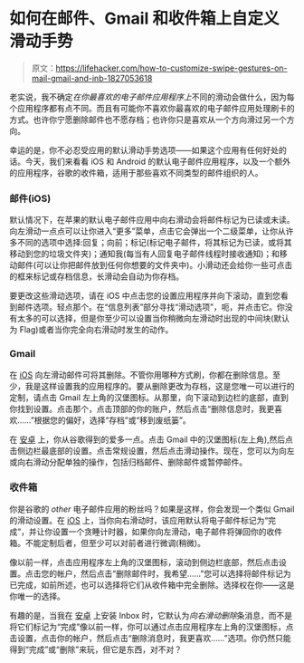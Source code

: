# 如何在邮件、Gmail 和收件箱上自定义滑动手势

> 原文：<https://lifehacker.com/how-to-customize-swipe-gestures-on-mail-gmail-and-inb-1827053618>

老实说，我不确定*在你最喜欢的电子邮件应用程序上*不同的滑动会做什么，因为每个应用程序都有点不同。而且有可能你不喜欢你最喜欢的电子邮件应用处理刷卡的方式。也许你宁愿删除邮件也不愿存档；也许你只是喜欢从一个方向滑过另一个方向。



幸运的是，你不必忍受应用的默认滑动手势选项——如果这个应用有任何好处的话。今天，我们来看看 iOS 和 Android 的默认电子邮件应用程序，以及一个额外的应用程序，谷歌的收件箱，适用于那些喜欢不同类型的邮件组织的人。

### **邮件(iOS)**

默认情况下，在苹果的默认电子邮件应用中向右滑动会将邮件标记为已读或未读。向左滑动一点点可以让你进入“更多”菜单，点击它会弹出一个二级菜单，让你从许多不同的选项中选择:回复；向前；标记(标记电子邮件，将其标记为已读，或将其移动到您的垃圾文件夹)；通知我(每当有人回复电子邮件线程时接收通知)；和移动邮件(可以让你把邮件放到任何你想要的文件夹中)。小滑动还会给你一些可点击的框来标记或存档信息，长滑动会自动为你存档。

要更改这些滑动选项，请在 iOS 中点击您的设置应用程序并向下滚动，直到您看到邮件选项。轻点那个。在“信息列表”部分寻找“滑动选项”，呃，并点击它。你没有太多的可以选择，但是你至少可以设置当你稍微向左滑动时出现的中间块(默认为 Flag)或者当你完全向右滑动时发生的动作。

### **Gmail**

在 [iOS](https://itunes.apple.com/us/app/gmail-email-by-google/id422689480?mt=8) 向左滑动邮件可将其删除。不管你用哪种方式刷，你都在删除信息。至少，我是这样设置我的应用程序的。要从删除更改为存档，这是您唯一可以进行的定制，请点击 Gmail 左上角的汉堡图标。从那里，向下滚动到边栏的底部，直到你找到设置。点击那个，点击顶部的你的账户，然后点击“删除信息时，我更喜欢……”根据您的偏好，选择“存档”或“移到废纸篓”。

在 [安卓](https://play.google.com/store/apps/details?id=com.google.android.gm&hl=en_US) 上，你从谷歌得到的爱多一点。点击 Gmail 中的汉堡图标(左上角),然后点击侧边栏最底部的设置。点击常规设置，然后点击滑动操作。现在，您可以为向左或向右滑动分配单独的操作，包括归档邮件、删除邮件或暂停邮件。

### **收件箱**

你是谷歌的 *other* 电子邮件应用的粉丝吗？如果是这样，你会发现一个类似 Gmail 的滑动设置。在 [iOS](https://itunes.apple.com/us/app/inbox-by-gmail/id905060486?mt=8) 上，当你向右滑动时，该应用默认将电子邮件标记为“完成”，并让你设置一个贪睡计时器，如果你向左滑动，电子邮件将弹回你的收件箱。不能定制后者，但至少可以对前者进行微调(稍微)。

像以前一样，点击应用程序左上角的汉堡图标，滚动到侧边栏底部，然后点击设置。点击您的帐户，然后点击“删除邮件时，我希望……”您可以选择将邮件标记为已完成，如前所述，也可以选择将它们从收件箱中完全删除。选择权在你——这是你唯一的选择。

有趣的是，当我在 [安卓](https://play.google.com/store/apps/details?id=com.google.android.apps.inbox&hl=en_US) 上安装 Inbox 时，它默认为*向右滑动删除*条消息，而不是将它们标记为“完成”像以前一样，你可以通过点击应用程序左上角的汉堡图标，点击设置，点击你的帐户，然后点击“删除消息时，我更喜欢……”选项。你仍然只能得到“完成”或“删除”来玩，但它是东西，对不对？